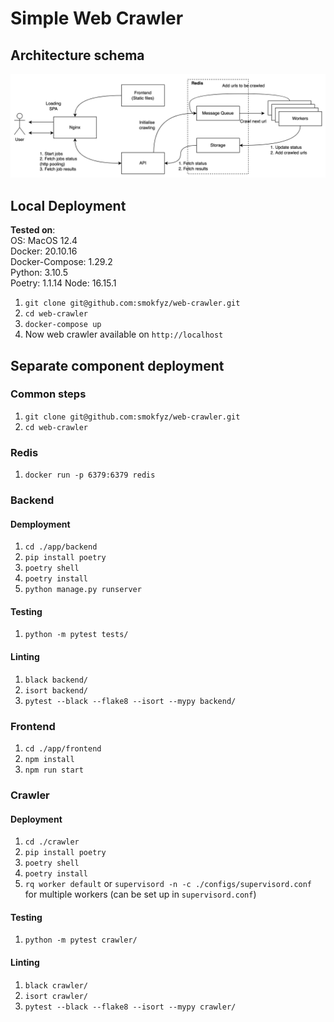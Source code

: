 # Simple Web Crawler

## Architecture schema

![Architecture schema](img/arch.png)

## Local Deployment

**Tested on**:  
OS: MacOS 12.4  
Docker: 20.10.16  
Docker-Compose: 1.29.2  
Python: 3.10.5  
Poetry: 1.1.14
Node: 16.15.1

1. `git clone git@github.com:smokfyz/web-crawler.git`
2. `cd web-crawler`
3. `docker-compose up`
4. Now web crawler available on `http://localhost`

## Separate component deployment

### Common steps
1. `git clone git@github.com:smokfyz/web-crawler.git`
2. `cd web-crawler`

### Redis
1. `docker run -p 6379:6379 redis`

### Backend

#### Demployment
1. `cd ./app/backend`
2. `pip install poetry`
3. `poetry shell`
4. `poetry install`
5. `python manage.py runserver`

#### Testing
1. `python -m pytest tests/`

#### Linting
1. `black backend/`
2. `isort backend/`
3. `pytest --black --flake8 --isort --mypy backend/`

### Frontend
1. `cd ./app/frontend`
2. `npm install`
3. `npm run start`

### Crawler

#### Deployment
1. `cd ./crawler`
2. `pip install poetry`
3. `poetry shell`
4. `poetry install`
5. `rq worker default` 
or `supervisord -n -c ./configs/supervisord.conf`
for multiple workers (can be set up in `supervisord.conf`)

#### Testing
1. `python -m pytest crawler/`

#### Linting
1. `black crawler/`
2. `isort crawler/`
3. `pytest --black --flake8 --isort --mypy crawler/`

